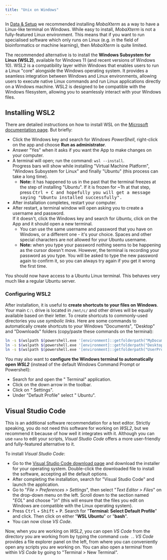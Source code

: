 ```yaml
---
title: "Unix on Windows"
---
```


In [Data & Setup](../../setup.md) we recommended installing _MobaXterm_ as a way to have a Linux-like terminal on Windows. 
While easy to install, _MobaXterm_ is not a fully-featured Linux environment. 
This means that if you want to run specialised software which only runs on Linux (e.g. in the field of bioinformatics or machine learning), then _MobaXterm_ is quite limited.

The recommended alternative is to install the **Windows Subsystem for Linux (WSL2)**, available for Windows 11 (and recent versions of Windows 10). 
WSL2 is a compatibility layer within Windows that enables users to run a Linux "core" alongside the Windows operating system. 
It provides a seamless integration between Windows and Linux environments, allowing users to execute native Linux commands and run Linux applications directly on a Windows machine. 
WSL2 is designed to be compatible with the Windows filesystem, allowing you to seamlessly interact with your Windows files.


## Installing WSL2

There are detailed instructions on how to install WSL on the [Microsoft documentation page](https://learn.microsoft.com/en-us/windows/wsl/install). 
But briefly:

- Click the Windows key and search for  _Windows PowerShell_, right-click on the app and choose **Run as administrator**. 
- Answer "Yes" when it asks if you want the App to make changes on your computer. 
- A terminal will open; run the command: `wsl --install`.  
  Progress bars will show while installing "Virtual Machine Platform", "Windows Subsystem for Linux" and finally "Ubuntu" (this process can take a long time).
    - **Note:** it has happened to us in the past that the terminal freezes at the step of installing "Ubuntu". If it is frozen for ~1h at that step, press <kbd>Ctrl + C</kdb> and hopefully you will get a message saying "Ubuntu installed successfully".
- After installation completes, restart your computer.
- After restart, a terminal window will open asking you to create a username and password.  
  If it doesn't, click the Windows key and search for _Ubuntu_, click on the App and it should open a new terminal. 
  - You can use the same username and password that you have on Windows, or a different one - it's your choice. Spaces and other special characters are not allowed for your Ubuntu username.
  - **Note:** when you type your password nothing seems to be happening as the cursor doesn't move. However, the terminal is recording your password as you type. You will be asked to type the new password again to confirm it, so you can always try again if you get it wrong the first time.

You should now have access to a Ubuntu Linux terminal. 
This behaves very much like a regular Ubuntu server. 


### Configuring WSL2

After installation, it is useful to **create shortcuts to your files on Windows**. 
Your main `C:\` drive is located in `/mnt/c/` and other drives will be equally available based on their letter. 
To create shortcuts to commonly-used directories you use _symbolic links_. 
Here are some commands to automatically create shortcuts to your Windows "Documents",  "Desktop" and "Downloads" folders (copy/paste these commands on the terminal):

```bash
ln -s $(wslpath $(powershell.exe '[environment]::getfolderpath("MyDocuments")' | tr -d '\r')) ~/Documents
ln -s $(wslpath $(powershell.exe '[environment]::getfolderpath("Desktop")' | tr -d '\r')) ~/Desktop
ln -s $(wslpath $(powershell.exe '[environment]::getfolderpath("UserProfile")' | tr -d '\r'))/Downloads ~/Downloads
```

You may also want to **configure the Windows terminal to automatically open _WSL2_** (instead of the default Windows Command Prompt or Powershell):

- Search for and open the "<i class="fa-solid fa-terminal"></i> Terminal" application.
- Click on the down arrow <i class="fa-solid fa-chevron-down"></i> in the toolbar.
- Click on "<i class="fa-solid fa-gear"></i> Settings".
- Under "Default Profile" select "<i class="fa-brands fa-linux"></i> Ubuntu".


## Visual Studio Code

This is an additional software recommendation for a text editor. 
Strictly speaking, you do not need this software for working on _WSL2_, but we recommend it because of how well it integrates with it. 
Although you can use `nano` to edit your scripts, _Visual Studio Code_ offers a more user-friendly and fully-featured alternative to it. 

To install _Visual Studio Code_:

- Go to the [Visual Studio Code download page](https://code.visualstudio.com/Download) and download the installer for your operating system. 
  Double-click the downloaded file to install the software, accepting all the default options. 
- After completing the installation, search for "Visual Studio Code" and launch the application. 
- Go to "_File > Preferences > Settings_", then select "_Text Editor > Files_" on the drop-down menu on the left. Scroll down to the section named "_EOL_" and choose "_\\n_" (this will ensure that the files you edit on Windows are compatible with the Linux operating system).
- Press <kbd>Ctrl</kbd> + <kbd>Shift</kbd> + <kbd>P</kbd>. Search for "**Terminal: Select Default Profile**" and click. Then click on either "**WSL Ubuntu**" or "**bash**".
- You can now close _VS Code_.

Now, when you are working on _WSL2_, you can open _VS Code_ from the directory you are working from by typing the command `code .`.
_VS Code_ provides a file explorer panel on the left, from where you can conveniently open any scripts you are working on. 
You can also open a terminal from within _VS Code_ by going to "Terminal > New Terminal".